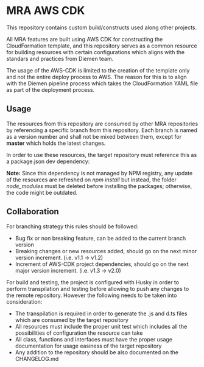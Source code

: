 # MRA AWS CDK

This repository contains custom build/constructs used along other projects.

All MRA features are built using AWS CDK for constructing the CloudFormation 
template, and this repository serves as a common resource for building resources
with certain configurations which aligns with the standars and practices from 
Diemen team.

The usage of the AWS-CDK is limited to the creation of the template only and not
the entire deploy process to AWS. The reason for this is to align with the
Diemen pipeline process which takes the CloudFormation YAML file as part of the
deployment process.

## Usage
The resources from this repository are consumed by other MRA repositories by 
referencing a specific branch from this repository. Each branch is named as a 
version number and shall not be mixed between them, except for **master** which 
holds the latest changes.

In order to use these resources, the target repository must reference this as a 
package.json dev dependency:

**Note:** Since this dependency is not managed by NPM registry, any update of the 
resources are refreshed on *npm install* but instead, the folder *node_modules* 
must be deleted before installing the packages; otherwise, the code might be 
outdated.

## Collaboration
For branching strategy this rules should be followed:
* Bug fix or non breaking feature, can be added to the current branch version
* Breaking changes or new resources added, should go on the next minor version 
increment. (i.e. v1.1 -> v1.2)
* Increment of AWS-CDK project dependencies, should go on the next major 
version increment. (i.e. v1.3 -> v2.0)

For build and testing, the project is configured with Husky in order to perform
transpilation and testing before allowing to push any changes to the remote 
repository. However the following needs to be taken into consideration:
* The transpilation is required in order to generate the .js and d.ts files 
which are consumed by the target repository
* All resources must include the proper unit test which includes all the 
possibilities of configuration the resource can take
* All class, functions and interfaces must have the proper usage documentation 
for usage easiness of the target repository
* Any addition to the repository should be also documented on the CHANGELOG.md
